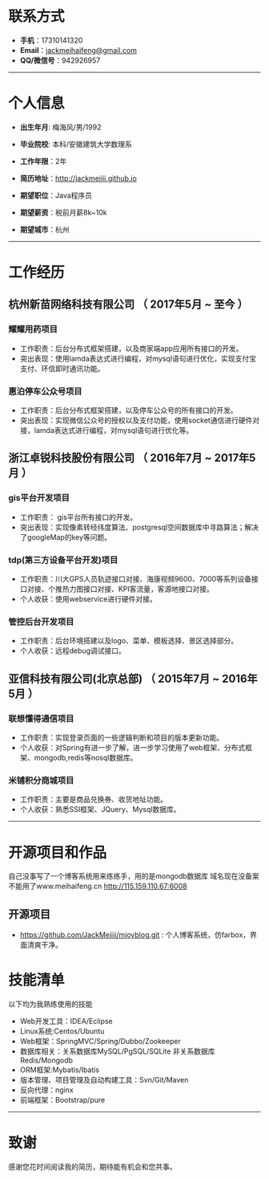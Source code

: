 # 联系方式

- __手机__：17310141320
- __Email__：jackmeihaifeng@gmail.com
- __QQ/微信号__：942926957

---

# 个人信息

 - __出生年月__: 梅海风/男/1992
 - __毕业院校__: 本科/安徽建筑大学数理系 
 - __工作年限__：2年
 - __简历地址__：http://jackmeiiii.github.io  

 - __期望职位__：Java程序员
 - __期望薪资__：税前月薪8k~10k
 - __期望城市__：杭州

---

# 工作经历

## 杭州新苗网络科技有限公司 （ 2017年5月 ~ 至今 ）

### 耀耀用药项目 
- 工作职责：后台分布式框架搭建，以及商家端app应用所有接口的开发。
- 突出表现：使用lamda表达式进行编程，对mysql语句进行优化，实现支付宝支付、环信即时通讯功能。


### 惠泊停车公众号项目 
- 工作职责：后台分布式框架搭建，以及停车公众号的所有接口的开发。
- 突出表现：实现微信公众号的授权以及支付功能，使用socket通信进行硬件对接，lamda表达式进行编程，对mysql语句进行优化等。

 
## 浙江卓锐科技股份有限公司 （ 2016年7月 ~ 2017年5月 ）

### gis平台开发项目 
- 工作职责： gis平台所有接口的开发。
- 突出表现：实现像素转经纬度算法、postgresql空间数据库中寻路算法；解决了googleMap的key等问题。

### tdp(第三方设备平台开发)项目 
- 工作职责：川大GPS人员轨迹接口对接、海康视频9600、7000等系列设备接口对接、个推热力图接口对接、KPI客流量，客源地接口对接。
- 个人收获：使用webservice进行硬件对接。


### 管控后台开发项目
- 工作职责：后台环境搭建以及logo、菜单、模板选择、景区选择部分。
- 个人收获：远程debug调试接口。
## 亚信科技有限公司(北京总部) （ 2015年7月 ~ 2016年5月 ）

### 联想懂得通信项目 
- 工作职责：实现登录页面的一些逻辑判断和项目的版本更新功能。
- 个人收获：对Spring有进一步了解，进一步学习使用了web框架、分布式框架、mongodb,redis等nosql数据库。



### 米铺积分商城项目 
- 工作职责：主要是商品兑换券、收货地址功能。
- 个人收获：熟悉SSI框架、JQuery、Mysql数据库。


---

# 开源项目和作品
自己没事写了一个博客系统用来练练手，用的是mongodb数据库
域名现在没备案不能用了www.meihaifeng.cn 
http://115.159.110.67:6008

## 开源项目

 - https://github.com/JackMeiiii/mjoyblog.git : 个人博客系统，仿farbox，界面清爽干净。


# 技能清单

以下均为我熟练使用的技能

- Web开发工具：IDEA/Eclipse
- Linux系统:Centos/Ubuntu
- Web框架：SpringMVC/Spring/Dubbo/Zookeeper
- 数据库相关：关系数据库MySQL/PgSQL/SQLite 非关系数据库Redis/Mongodb
- ORM框架:Mybatis/Ibatis
- 版本管理、项目管理及自动构建工具：Svn/Git/Maven
- 反向代理：nginx
- 前端框架：Bootstrap/pure

---

# 致谢
感谢您花时间阅读我的简历，期待能有机会和您共事。
